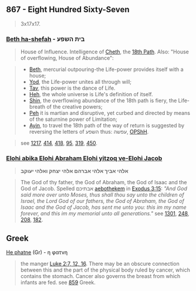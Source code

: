 ## 867 - Eight Hundred Sixty-Seven
> 3x17x17.

### [Beth ha-shefah](/keys/BITh.HShPO) - בית השפע
> House of Influence. Intelligence of [Cheth](/keys/Ch), the [18th Path](18). Also: "House of overflowing, House of Abundance":

> - [Beth](/keys/B), mercurial outpouring-the Life-power provides itself with a house; 
> - [Yod](/keys/I), the Life-power unites all through will; 
> - [Tav](/keys/T), this power is the dance of Life. 
> - [Heh](/keys/H), the whole universe is Life's definition of itself. 
> - [Shin](/keys/Sh), the overflowing abundance of the 18th path is fiery, the Life-breath of the creative powers; 
> - [Peh](/keys/P) it is martian and disruptive, yet curbed and directed by means of the saturnine power of Limitation; 
> - [Ayin](/keys/O), to travel the 18th path of the way of return is suggested by reversing the letters of השפע thus: עפשה, [OPShH](/keys/OPShH).

> see [1217](1217), [414](414), [418](418), [95](95), [319](319), [450](450).

### [Elohi abika Elohi Abraham Elohi yitzoq ve-Elohi Jacob](/keys/ALHI.ABIK.ALHI.ABRHM.ALHI.ITzChQ.VALHI.IOVQB)
> **אלהי אביך אלהי אברהם אלהי יצחק ואלהי יעוקב**

> The God of thy father, the God of Abraham, the God of Isaac and the God of Jacob. Spelled אבתיכם [aebothekem](/keys/ABThIKM) in [Exodus 3:15](http://biblehub.com/exodus/3-15.htm): *"And God said more over unto Moses, thus shall thou say unto the children of Israel, the Lord God of our fathers, the God of Abraham, the God of Isaac and the God of Jacob, has sent me unto you: this im my name forever, and this im my memorial unto all generations."* see [1301](1301), [248](248), [208](208), [182](182).

## Greek

[He phatne](/greek?word=h+phatnh) (Gr) - η φατνη
> the manger [Luke 2:7, 12, 16](http://biblehub.com/luke/2-7.htm). There may be an obscure connection between this and the part of the physical body ruled by cancer, which contains the stomach. Cancer also governs the breast from which infants are fed. see [859](859) Greek.